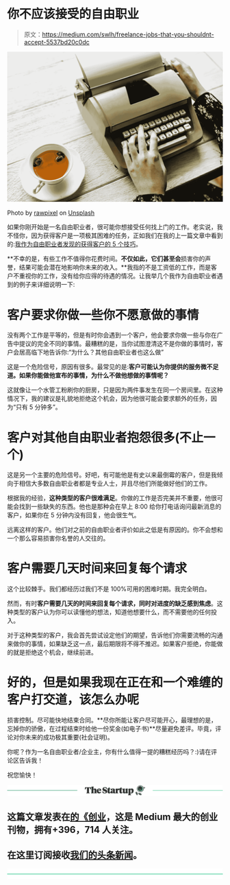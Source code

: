 # 你不应该接受的自由职业

> 原文：<https://medium.com/swlh/freelance-jobs-that-you-shouldnt-accept-5537bd20c0dc>

![](img/5875acb296472eead8b9811ebc0a7f39.png)

Photo by [rawpixel](https://unsplash.com/photos/qo9WAXpAeM8?utm_source=unsplash&utm_medium=referral&utm_content=creditCopyText) on [Unsplash](https://unsplash.com/search/photos/freelancer?utm_source=unsplash&utm_medium=referral&utm_content=creditCopyText)

如果你刚开始是一名自由职业者，很可能你想接受任何找上门的工作。老实说，我不怪你，因为获得客户是一项极其困难的任务，正如我们在我的上一篇文章中看到的:[我作为自由职业者发现的获得客户的 5 个技巧](/swlh/5-tricks-i-discovered-to-get-clients-as-a-freelancer-4c1259cd73a5)。

**不幸的是，有些工作不值得你花费时间。**不仅如此，它们甚至会**损害你的声誉，结果可能会潜在地影响你未来的收入。**我指的不是工资低的工作，而是客户不重视你的工作，没有给你应得的待遇的情况。让我举几个我作为自由职业者遇到的例子来详细说明一下:

# 客户要求你做一些你不愿意做的事情

没有两个工作是平等的，但是有时你会遇到一个客户，他会要求你做一些与你在广告中提议的完全不同的事情。最糟糕的是，当你试图澄清这不是你做的事情时，客户会居高临下地告诉你:“为什么？其他自由职业者也这么做”

这是一个危险信号，原因有很多。最常见的是:**客户可能认为你提供的服务微不足道。如果你能做他宣布的事情，为什么不做他想做的事情呢？**

这就像让一个水管工粉刷你的厨房，只是因为两件事发生在同一个房间里。在这种情况下，我的建议是礼貌地拒绝这个机会，因为他很可能会要求额外的任务，因为“只有 5 分钟多”。

# 客户对其他自由职业者抱怨很多(不止一个)

这是另一个主要的危险信号。好吧，有可能他是有史以来最倒霉的客户，但是我倾向于相信大多数自由职业者都是专业人士，并且尽他们所能做好他们的工作。

根据我的经验，**这种类型的客户很难满足**。你做的工作是否完美并不重要，他很可能会找到一些缺失的东西。他也是那种会在早上 8:00 给你打电话询问最新消息的客户，如果你在 5 分钟内没有回复，他会很生气。

远离这样的客户。他们对之前的自由职业者评价如此之低是有原因的。你不会想和一个那么容易损害你名誉的人交往的。

# 客户需要几天时间来回复每个请求

这个比较棘手。我们都经历过我们不是 100%可用的困难时期。我完全明白。

然而，有时**客户需要几天的时间来回复每个请求，同时对进度的缺乏感到焦虑**。这种类型的客户认为你可以读懂他的想法，知道他想要什么，而不需要他的任何投入。

对于这种类型的客户，我会首先尝试设定他们的期望，告诉他们你需要流畅的沟通来做你的事情，如果缺乏这一点，最后期限将不得不推迟。如果客户拒绝，你能做的就是拒绝这个机会，继续前进。

# 好的，但是如果我现在正在和一个难缠的客户打交道，该怎么办呢

损害控制。尽可能快地结束合同。**尽你所能让客户尽可能开心，最理想的是，忘掉你的骄傲，在过程结束时给他一份奖金(如电子书)**尽量避免差评。毕竟，评论对你未来的成功极其重要(社会证明)。

你呢？作为一名自由职业者/企业主，你有什么值得一提的糟糕经历吗？:)请在评论区告诉我！

祝您愉快！

[![](img/308a8d84fb9b2fab43d66c117fcc4bb4.png)](https://medium.com/swlh)

## 这篇文章发表在[的《创业](https://medium.com/swlh)，这是 Medium 最大的创业刊物，拥有+396，714 人关注。

## 在这里订阅接收[我们的头条新闻](http://growthsupply.com/the-startup-newsletter/)。

[![](img/b0164736ea17a63403e660de5dedf91a.png)](https://medium.com/swlh)